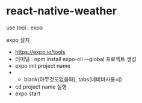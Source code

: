 # react-native-weather
use tool : expo

expo 설치
* https://expo.io/tools
* 터미널 : npm install expo-cli --global
프로젝트 생성
* expo init project name
*   - blank(아무것도없을때), tabs(네비바사용시)
* cd project name
실행
* expo start
